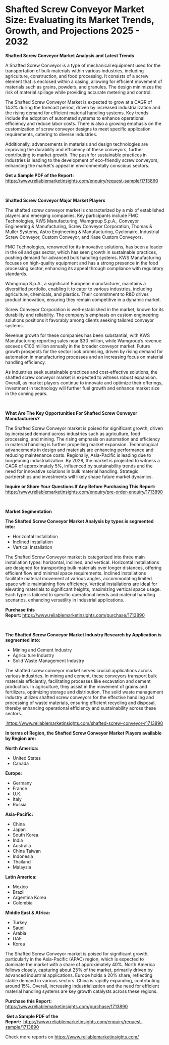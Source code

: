 <p><h1>Shafted Screw Conveyor Market Size: Evaluating its Market Trends, Growth, and Projections 2025 - 2032</h1></p><p><strong>Shafted Screw Conveyor Market Analysis and Latest Trends</strong></p>
<p><p>A Shafted Screw Conveyor is a type of mechanical equipment used for the transportation of bulk materials within various industries, including agriculture, construction, and food processing. It consists of a screw element that is enclosed within a casing, allowing for efficient movement of materials such as grains, powders, and granules. The design minimizes the risk of material spillage while providing accurate metering and control.</p><p>The Shafted Screw Conveyor Market is expected to grow at a CAGR of 14.3% during the forecast period, driven by increased industrialization and the rising demand for efficient material handling systems. Key trends include the adoption of automated systems to enhance operational efficiency and reduce labor costs. There is also a growing emphasis on the customization of screw conveyor designs to meet specific application requirements, catering to diverse industries.</p><p>Additionally, advancements in materials and design technologies are improving the durability and efficiency of these conveyors, further contributing to market growth. The push for sustainable practices in industries is leading to the development of eco-friendly screw conveyors, enhancing the market's appeal in environmentally conscious sectors.</p></p>
<p><strong>Get a Sample PDF of the Report:&nbsp;</strong> <a href="https://www.reliablemarketinsights.com/enquiry/request-sample/1713890?utm_campaign=3586&utm_medium=2&utm_source=Github&utm_content=ia&utm_term=28032025&utm_id=shafted-screw-conveyor">https://www.reliablemarketinsights.com/enquiry/request-sample/1713890</a></p>
<p>&nbsp;</p>
<p><strong>Shafted Screw Conveyor Major Market Players</strong></p>
<p><p>The shafted screw conveyor market is characterized by a mix of established players and emerging companies. Key participants include FMC Technologies, KWS Manufacturing, Wamgroup S.p.A., Conveyor Engineering & Manufacturing, Screw Conveyor Corporation, Thomas & Muller Systems, Astro Engineering & Manufacturing, Cyclonaire, Industrial Screw Conveyor, Custom Conveyor, and Kase Custom Conveyors.</p><p>FMC Technologies, renowned for its innovative solutions, has been a leader in the oil and gas sector, which has seen growth in sustainable practices, pushing demand for advanced bulk handling systems. KWS Manufacturing focuses on high-quality equipment and has a strong presence in the food processing sector, enhancing its appeal through compliance with regulatory standards. </p><p>Wamgroup S.p.A., a significant European manufacturer, maintains a diversified portfolio, enabling it to cater to various industries, including agriculture, chemicals, and plastics. Their commitment to R&D drives product innovation, ensuring they remain competitive in a dynamic market.</p><p>Screw Conveyor Corporation is well-established in the market, known for its durability and reliability. The company's emphasis on custom engineering solutions positions it favorably among clients seeking tailored conveyor systems. </p><p>Revenue growth for these companies has been substantial, with KWS Manufacturing reporting sales near $30 million, while Wamgroup’s revenue exceeds €100 million annually in the broader conveyor market. Future growth prospects for the sector look promising, driven by rising demand for automation in manufacturing processes and an increasing focus on material handling efficiency.</p><p>As industries seek sustainable practices and cost-effective solutions, the shafted screw conveyor market is expected to witness robust expansion. Overall, as market players continue to innovate and optimize their offerings, investment in technology will further fuel growth and enhance market size in the coming years.</p></p>
<p>&nbsp;</p>
<p><strong>What Are The Key Opportunities For Shafted Screw Conveyor Manufacturers?</strong></p>
<p><p>The Shafted Screw Conveyor market is poised for significant growth, driven by increased demand across industries such as agriculture, food processing, and mining. The rising emphasis on automation and efficiency in material handling is further propelling market expansion. Technological advancements in design and materials are enhancing performance and reducing maintenance costs. Regionally, Asia-Pacific is leading due to burgeoning industrialization. By 2028, the market is projected to witness a CAGR of approximately 5%, influenced by sustainability trends and the need for innovative solutions in bulk material handling. Strategic partnerships and investments will likely shape future market dynamics.</p></p>
<p><strong>Inquire or Share Your Questions If Any Before Purchasing This Report:</strong> <a href="https://www.reliablemarketinsights.com/enquiry/pre-order-enquiry/1713890?utm_campaign=3586&utm_medium=2&utm_source=Github&utm_content=ia&utm_term=28032025&utm_id=shafted-screw-conveyor">https://www.reliablemarketinsights.com/enquiry/pre-order-enquiry/1713890</a></p>
<p>&nbsp;</p>
<p><strong>Market Segmentation</strong></p>
<p><strong>The Shafted Screw Conveyor Market Analysis by types is segmented into:</strong></p>
<p><ul><li>Horizontal Installation</li><li>Inclined Installation</li><li>Vertical Installation</li></ul></p>
<p><p>The Shafted Screw Conveyor market is categorized into three main installation types: horizontal, inclined, and vertical. Horizontal installations are designed for transporting bulk materials over longer distances, offering efficient flow and minimal space requirements. Inclined installations facilitate material movement at various angles, accommodating limited space while maintaining flow efficiency. Vertical installations are ideal for elevating materials to significant heights, maximizing vertical space usage. Each type is tailored to specific operational needs and material handling scenarios, enhancing versatility in industrial applications.</p></p>
<p><strong>Purchase this Report:&nbsp;</strong><a href="https://www.reliablemarketinsights.com/purchase/1713890?utm_campaign=3586&utm_medium=2&utm_source=Github&utm_content=ia&utm_term=28032025&utm_id=shafted-screw-conveyor">https://www.reliablemarketinsights.com/purchase/1713890</a></p>
<p>&nbsp;</p>
<p><strong>The Shafted Screw Conveyor Market Industry Research by Application is segmented into:</strong></p>
<p><ul><li>Mining and Cement Industry</li><li>Agriculture Industry</li><li>Solid Waste Management Industry</li></ul></p>
<p><p>The shafted screw conveyor market serves crucial applications across various industries. In mining and cement, these conveyors transport bulk materials efficiently, facilitating processes like excavation and cement production. In agriculture, they assist in the movement of grains and fertilizers, optimizing storage and distribution. The solid waste management industry utilizes shafted screw conveyors for the effective handling and processing of waste materials, ensuring efficient recycling and disposal, thereby enhancing operational efficiency and sustainability across these sectors.</p></p>
<p><a href="https://www.reliablemarketinsights.com/shafted-screw-conveyor-r1713890?utm_campaign=3586&utm_medium=2&utm_source=Github&utm_content=ia&utm_term=28032025&utm_id=shafted-screw-conveyor">&nbsp;https://www.reliablemarketinsights.com/shafted-screw-conveyor-r1713890</a></p>
<p><strong>In terms of Region, the Shafted Screw Conveyor Market Players available by Region are:</strong></p>
<p>
    <p> <strong> North America: </strong>
        <ul>
            <li>United States</li>
            <li>Canada</li>
        </ul>
        </p> 
    <p> <strong> Europe: </strong>
        <ul>
            <li>Germany</li>
            <li>France</li>
            <li>U.K.</li>
            <li>Italy</li>
            <li>Russia</li>
        </ul>
        </p> 
    <p> <strong> Asia-Pacific: </strong>
        <ul>
            <li>China</li>
            <li>Japan</li>
            <li>South Korea</li>
            <li>India</li>
            <li>Australia</li>
            <li>China Taiwan</li>
            <li>Indonesia</li>
            <li>Thailand</li>
            <li>Malaysia</li>
        </ul>
        </p> 
    <p> <strong> Latin America: </strong>
        <ul>
            <li>Mexico</li>
            <li>Brazil</li>
            <li>Argentina Korea</li>
            <li>Colombia</li>
        </ul>
        </p> 
    <p> <strong> Middle East & Africa: </strong>
        <ul>
            <li>Turkey</li>
            <li>Saudi</li>
            <li>Arabia</li>
            <li>UAE</li>
            <li>Korea</li>
        </ul>
    </p>
    </p>
<p><p>The Shafted Screw Conveyor market is poised for significant growth, particularly in the Asia-Pacific (APAC) region, which is expected to dominate the market with a share of approximately 40%. North America follows closely, capturing about 25% of the market, primarily driven by advanced industrial applications. Europe holds a 20% share, reflecting stable demand in various sectors. China is rapidly expanding, contributing around 15%. Overall, increasing industrialization and the need for efficient material handling systems are key growth catalysts across these regions.</p></p>
<p><strong>Purchase this Report: </strong><a href="https://www.reliablemarketinsights.com/purchase/1713890?utm_campaign=3586&utm_medium=2&utm_source=Github&utm_content=ia&utm_term=28032025&utm_id=shafted-screw-conveyor">https://www.reliablemarketinsights.com/purchase/1713890</a></p>
<p>&nbsp;<strong>Get a Sample PDF of the Report:&nbsp;&nbsp;</strong><a href="https://www.reliablemarketinsights.com/enquiry/request-sample/1713890?utm_campaign=3586&utm_medium=2&utm_source=Github&utm_content=ia&utm_term=28032025&utm_id=shafted-screw-conveyor">https://www.reliablemarketinsights.com/enquiry/request-sample/1713890</a></p>
<p><strong></strong></p>
<p>Check more reports on <a href="https://www.reliablemarketinsights.com/?utm_campaign=3586&utm_medium=2&utm_source=Github&utm_content=ia&utm_term=28032025&utm_id=shafted-screw-conveyor">https://www.reliablemarketinsights.com/</a></p>